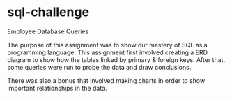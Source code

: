 # sql-challenge
Employee Database Queries

The purpose of this assignment was to show our mastery of SQL as a programming language.
This assignment first involved creating a ERD diagram to show how the tables linked by primary & foreign keys.
After that, some queries were run to probe the data and draw conclusions.

There was also a bonus that involved making charts in order to show important relationships in the data.